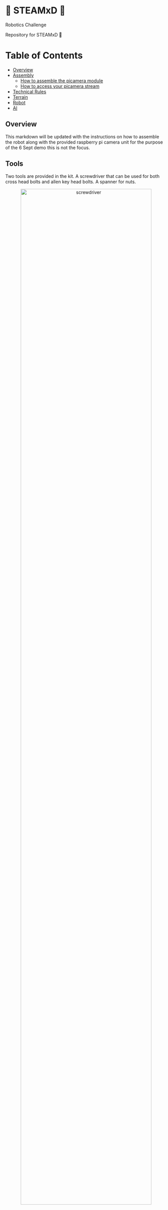 # :robot: STEAMxD :robot:
Robotics Challenge

Repository for STEAMxD :robot:

# Table of Contents
* [Overview](#chapter1)
* [Assembly](#chapter2)
    * [How to assemble the picamera module](#chapter2-1)
    * [How to access your picamera stream](#chapter2-2)
* [Technical Rules](technical-rules.md)
* [Terrain](terrain.md)
* [Robot](robot.md)
* [AI](ai.md)


## Overview <a id="chapter1"></a>

This markdown will be updated with the instructions on how to assemble the robot along with the provided raspberry pi camera unit for the purpose of the 6 Sept demo this is not the focus.

## Tools

Two tools are provided in the kit. A screwdriver that can be used for both cross head bolts and allen key head bolts. A spanner for nuts. 

<p align="center">
    <img src="/.github/images/tools0001.jpg" width="90%" title='screwdriver' />
</p>

<p align="center">
    <font size="5">Screwdriver</font>
</p>

<p align="center">
    <img src="/.github/images/tools0002.jpg" width="90%" title='screwdriver' />
</p>

<p align="center">
    <font size="5">Spanner</font>
</p>

## Bolts, nuts and etc
<!--- remember to edit the image to the same size using paint using windows ---> 
<p align="center">
    <img src="/.github/images/bolt0001.jpg" width="20%" title='Insert' />
    &nbsp;&nbsp;
    <img src="/.github/images/bolt0002.jpg" width="20%" title='Spacer' />
    &nbsp;&nbsp;
    <img src="/.github/images/bolt0003.jpg" width="20%" title='Brass Spacer' />
    &nbsp;&nbsp;
    <img src="/.github/images/bolt0009.jpg" width="20%" title='M4 Nut Flat' />
    &nbsp;&nbsp;
    <img src="/.github/images/bolt0010.jpg" width="20%" title='M4 Nut w/ext' />
</p>

<p align="center">
    <img src="/.github/images/bolt0004.jpg" width="20%" title='M2.5 x 12mm' />
    &nbsp;&nbsp;
    <img src="/.github/images/bolt0005.jpg" width="20%" title='M4 x 8mm' />
    &nbsp;&nbsp;
    <img src="/.github/images/bolt0006.jpg" width="20%" title='M4 x 10mm' />
    &nbsp;&nbsp;
    <img src="/.github/images/bolt0007.jpg" width="20%" title='M4 x 14mm' />
    &nbsp;&nbsp;
    <img src="/.github/images/bolt0008.jpg" width="20%" title='M4 x 25mm' />
</p>

## Assembly <a id="chapter2"></a>

Follow the instructions of the mBot instruction set from page 19 onwards. After reaching step 15 (page 23) please proceed to skip step 16 and step 17 and complete step 18. Once step 18 is completed please proceed to the next section on [How to assemble the picamera module](#chapter2-1)

### Assembly of mBot ranger and camera module

<p align="center">
    <img src="/.github/images/ranger0001.jpg" width="90%" title='step 1-3' />
</p>

<p align="center">
    <img src="/.github/images/ranger0002.jpg" width="90%" title='step 4-7' />
</p>

<p align="center">
    <img src="/.github/images/ranger0003.jpg" width="90%" title='step 8-11' />
</p>

<p align="center">
    <font size="5">For steps 9 and 10 please replace with the 3D printed battery holder and the provided battery powerbank</font>
</p>

<p align="center">
    <img src="/.github/images/ranger0003-01.jpg" width="35%" title='3D printed battery holder' />
    &nbsp;&nbsp;&nbsp;&nbsp;&nbsp;&nbsp;
    <img src="/.github/images/ranger0003-02.jpg" width="35%" title='Battery powerbank' />
</p>

<p align="center">
    <img src="/.github/images/ranger0004.jpg" width="90%" title='step 12-15' />
</p>

<p align="center">
    <img src="/.github/images/ranger0005.jpg" width="90%" title='step 16-18' />
</p>

<p align="center">
    <img src="/.github/images/ranger0006.jpg" width="90%" title='step 4' />
</p>

<!--- 
To be updated with instructions on how to assemble the esp32cam to the mBot 

When ESP32Cam is powered on, wait for 10-15sec then access the image via the link in [How to access your camera stream](#chapter2-2)

--->



<!---

### How to assemble the picamera module  <a id="chapter2-1"></a>

<p align="center">
    <b>Step 1</b>: Attached the picamera housing to the robot frame
</p>

<p align="center">
    <img src="/.github/images/picam-step1.jpg" width="45%" title='step 1' />
</p>

<p align="center">
    <b>Step 2</b>: Once the picamera is attached to the frame, loop the ribbon cable and insert the ribbon cable into the raspberry pi 4. Follow the steps below to ensure that you've attached the ribbon cable correctly to the raspberry pi 4.
</p>

<p align="center">
    <img src="/.github/images/picam-step2.jpg" width="45%" title='step 2' />
</p>

<p align="center">
    <img src="/.github/images/picam-step3.jpg" width="45%" title='step 3' />
</p>

<p align="center">
    <img src="/.github/images/picam-step4.jpg" width="45%" title='step 4' />
</p>

<p align="center">
    <img src="/.github/images/picam-step5.jpg" width="45%" title='step 5' />
</p>

<p align="center">
    <img src="/.github/images/picam-step6.jpg" width="45%" title='step 6' />
</p>

<p align="center">
    <b>Step 3</b>: Place the raspberry pi 4 into the holder and proceed to mBot instruction set step 16 (page 24)
</p>

<p align="center">
    <img src="/.github/images/picam-step7.jpg" width="45%" title='step 7' />
</p>

<p align="center">
    <b>Step 4</b>: Secure the housing to the robot frame 
</p>

<p align="center">
    <img src="/.github/images/picam-step8.jpg" width="45%" title='step 8' />
</p>

<p align="center">
    <b>Step 5</b>: Place the provided powerbank and power on your raspberry pi 4
</p>

<p align="center">
    <img src="/.github/images/picam-step9.jpg" width="45%" title='step 9' />
</p>

--->

### How to access your camera stream <a id="chapter2-2"></a>

Group 21 (camera1) - [link](http://10.21.135.99:9000) \
Group 22 (camera2) - [link](http://10.21.140.11:9000) \
Group 23 (camera3) - [link]() \
Group 24 (camera4) - [link]() \
Group 25 (camera5) - [link]() \
Group 26 (camera6) - [link]() \
Group 27 (camera7) - [link]() \
Group 28 (camera8) - [link]() \
Group 29 (camera9) - [link]()